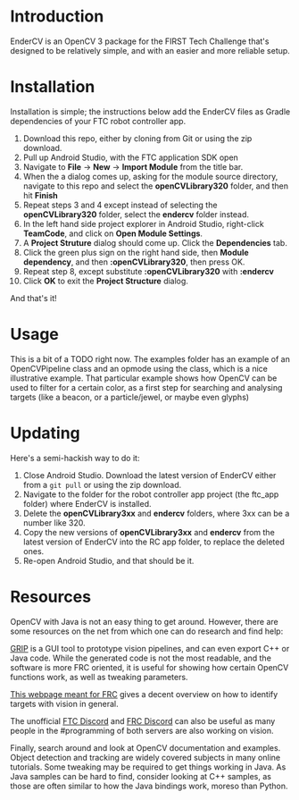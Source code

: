 # Introduction

EnderCV is an OpenCV 3 package for the FIRST Tech Challenge that's designed to be relatively simple, and with an easier and more reliable setup.

# Installation
Installation is simple; the instructions below add the EnderCV files as Gradle dependencies of your FTC robot controller app.

1. Download this repo, either by cloning from Git or using the zip download. 
2. Pull up Android Studio, with the FTC application SDK open
3. Navigate to **File** -> **New** -> **Import Module** from the title bar.
4. When the a dialog comes up, asking for the module source directory, navigate to this repo and select the **openCVLibrary320** folder, and then hit **Finish**
5. Repeat steps 3 and 4 except instead of selecting the **openCVLibrary320** folder, select the **endercv** folder instead.
6. In the left hand side project explorer in Android Studio, right-click **TeamCode**, and click on **Open Module Settings**.
7. A **Project Struture** dialog should come up. Click the **Dependencies** tab.
8. Click the green plus sign on the right hand side, then **Module dependency**, and then **:openCVLibrary320**, then press OK.
9. Repeat step 8, except substitute **:openCVLibrary320** with **:endercv**
10. Click **OK** to exit the **Project Structure** dialog.

And that's it!

# Usage
This is a bit of a TODO right now. The examples folder has an example of an OpenCVPipeline class and an opmode using the class, which is a nice illustrative example. That particular example shows how OpenCV can be used to filter for a certain color, as a first step for searching and analysing targets (like a beacon, or a particle/jewel, or maybe even glyphs)

# Updating
Here's a semi-hackish way to do it:

1. Close Android Studio. Download the latest version of EnderCV either from a `git pull` or using the zip download.
2. Navigate to the folder for the robot controller app project (the ftc\_app folder) where EnderCV is installed.
3. Delete the **openCVLibrary3xx** and **endercv** folders, where 3xx can be a number like 320.
4. Copy the new versions of **openCVLibrary3xx** and **endercv** from the latest version of EnderCV into the RC app folder, to replace the deleted ones.
5. Re-open Android Studio, and that should be it.

# Resources
OpenCV with Java is not an easy thing to get around. However, there are some resources on the net from which one can do research and find help:

[GRIP](http://wpiroboticsprojects.github.io/GRIP) is a GUI tool to prototype vision pipelines, and can even export C++ or Java code. While the generated code is not the most readable, and the software is more FRC oriented, it is useful for showing how certain OpenCV functions work, as well as tweaking parameters.

[This webpage meant for FRC](https://wpilib.screenstepslive.com/s/4485/m/24194/l/288985-identifying-and-processing-the-targets) gives a decent overview on how to identify targets with vision in general.

The unofficial [FTC Discord](https://discord.gg/c3DpWbR) and [FRC Discord](https://discord.gg/frc) can also be useful as many people in the #programming of both servers are also working on vision. 

Finally, search around and look at OpenCV documentation and examples. Object detection and tracking are widely covered subjects in many online tutorials. Some tweaking may be required to get things working in Java. As Java samples can be hard to find, consider looking at C++ samples, as those are often similar to how the Java bindings work, moreso than Python.

